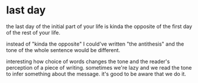 # last day

the last day of the initial part of your life is kinda the opposite of the first day of the rest of your life.

instead of "kinda the opposite" I could've written "the antithesis" and the tone of the whole sentence would be different.

interesting how choice of words changes the tone and the reader's perception of a piece of writing. sometimes we're lazy and we read the tone to infer something about the message. it's good to be aware that we do it.
